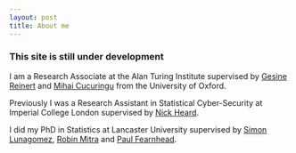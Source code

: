 ```yaml
---
layout: post
title: About me
---
```

### This site is still under development 

I am a Research Associate at the Alan Turing Institute supervised by [Gesine Reinert](https://www.stats.ox.ac.uk/~reinert/) and [Mihai Cucuringu](https://www.stats.ox.ac.uk/~cucuring/) from the University of Oxford.

Previously I was a Research Assistant in Statistical Cyber-Security at Imperial College London supervised by [Nick Heard](https://www.imperial.ac.uk/people/n.heard).

I did my PhD in Statistics at Lancaster University supervised by [Simon Lunagomez](https://www.simonlunagomezc.com), [Robin Mitra](https://www.turing.ac.uk/people/robin-mitra) and [Paul Fearnhead](https://www.lancaster.ac.uk/maths/people/paul-fearnhead).

